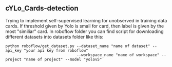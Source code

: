 ## cYLo_Cards-detection

Trying to implement self-supervised learning for unobserved in training data cards. If threshold given by Yolo is small for card, then label is given by the most "similiar" card.
In roboflow folder you can find script for downloading different datasets into datasets folder like this:
```
python roboflow/get_dataset.py --dataset_name "name of dataset" --api_key "your api key from roboflow" 
                               --workspace_name "name of workspace" --project "name of project" --model "yolov5"
```